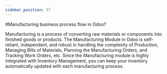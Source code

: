 ```yaml
---
sidebar_position: 37
---
```


#Manufacturing business process flow in Odoo?

Manufacturing is a process of converting raw materials or components into finished goods or products.
The Manufacturing Module in Odoo is self- reliant, independent, and robust in handling the complexity of Production, Managing Bills of Materials, Planning the Manufacturing Orders, and Tracking Work Orders, etc.
Since the Manufacturing module is highly integrated with Inventory Management, you can keep your inventory automatically updated with each manufacturing process.